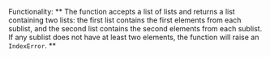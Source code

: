 Functionality: ** The function accepts a list of lists and returns a list containing two lists: the first list contains the first elements from each sublist, and the second list contains the second elements from each sublist. If any sublist does not have at least two elements, the function will raise an `IndexError`. **